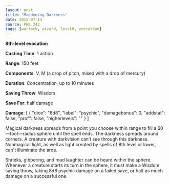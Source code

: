 ```yaml
---
layout: post
title: "Maddening Darkness"
date: 2015-07-14
source: PHB.242
tags: [warlock, wizard, level8, evocation]
---
```


**8th-level evocation**

**Casting Time**: 1 action

**Range**: 150 feet

**Components**: V, M (a drop of pitch, mixed with a drop of mercury)

**Duration**: Concentration, up to 10 minutes

**Saving Throw**: Wisdom

**Save For**: half damage

**Damage**: [ { "dice": "8d8", "label": "psychic", "damagebonus": 0, "addstat": false, "prof": false, "higherlevels": "" } ]

Magical darkness spreads from a point you choose within range to fill a 60—foot—radius sphere until the spell ends. The darkness spreads around corners. A creature
with darkvision can’t see through this darkness. Nonmagical light, as well as light created by spells of 8th level or lower, can't illuminate the area.

Shrieks, gibbering, and mad laughter can be heard within the sphere. Whenever a creature starts its turn in the sphere, it must make a Wisdom saving throw, taking
8d8 psychic damage on a failed save, or half as much damage on a successful one.